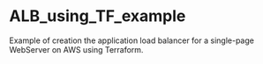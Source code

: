 # ALB_using_TF_example
Example of creation the application load balancer for a single-page WebServer on AWS using Terraform.
